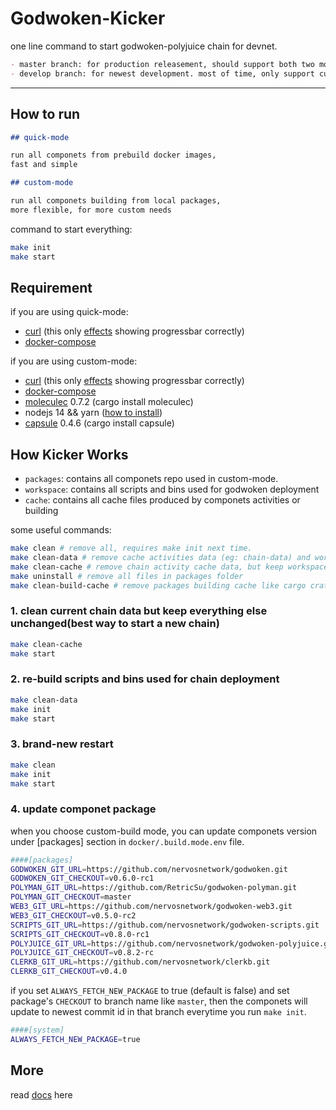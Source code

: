 # Godwoken-Kicker

one line command to start godwoken-polyjuice chain for devnet.

```md
- master branch: for production releasement, should support both two modes.
- develop branch: for newest development. most of time, only support custom-mode.
```


----

## How to run

```md
## quick-mode

run all componets from prebuild docker images, 
fast and simple

## custom-mode

run all componets building from local packages,
more flexible, for more custom needs
```

command to start everything:

```sh
make init
make start
```

## Requirement

if you are using quick-mode:

- [curl](https://curl.se/) (this only [effects](https://github.com/RetricSu/godwoken-kicker/issues/115) showing progressbar correctly)
- [docker-compose](https://docs.docker.com/compose/)

if you are using custom-mode:

- [curl](https://curl.se/) (this only [effects](https://github.com/RetricSu/godwoken-kicker/issues/115) showing progressbar correctly)
- [docker-compose](https://docs.docker.com/compose/)
- [moleculec](https://github.com/nervosnetwork/molecule) 0.7.2 (cargo install moleculec)
- nodejs 14 && yarn ([how to install](https://yarnpkg.com/lang/en/docs/install/))
- [capsule](https://github.com/nervosnetwork/capsule) 0.4.6 (cargo install capsule)

## How Kicker Works

- `packages`: contains all componets repo used in custom-mode.
- `workspace`: contains all scripts and bins used for godwoken deployment
- `cache`: contains all cache files produced by componets activities or building

some useful commands:

```sh
make clean # remove all, requires make init next time.
make clean-data # remove cache activities data (eg: chain-data) and workspace, only keep packages untouched. requires make init next time.
make clean-cache # remove chain activity cache data, but keep workspace, packages  unchanged
make uninstall # remove all files in packages folder
make clean-build-cache # remove packages building cache like cargo crates cache
```

### 1. clean current chain data but keep everything else unchanged(best way to start a new chain) 

```sh
make clean-cache
make start
```

### 2. re-build scripts and bins used for chain deployment

```sh
make clean-data
make init
make start
```

### 3. brand-new restart

```sh
make clean
make init
make start
```

### 4. update componet package

when you choose custom-build mode, you can update componets version under [packages] section in `docker/.build.mode.env` file.

```sh
####[packages]
GODWOKEN_GIT_URL=https://github.com/nervosnetwork/godwoken.git
GODWOKEN_GIT_CHECKOUT=v0.6.0-rc1
POLYMAN_GIT_URL=https://github.com/RetricSu/godwoken-polyman.git
POLYMAN_GIT_CHECKOUT=master
WEB3_GIT_URL=https://github.com/nervosnetwork/godwoken-web3.git
WEB3_GIT_CHECKOUT=v0.5.0-rc2
SCRIPTS_GIT_URL=https://github.com/nervosnetwork/godwoken-scripts.git
SCRIPTS_GIT_CHECKOUT=v0.8.0-rc1
POLYJUICE_GIT_URL=https://github.com/nervosnetwork/godwoken-polyjuice.git
POLYJUICE_GIT_CHECKOUT=v0.8.2-rc
CLERKB_GIT_URL=https://github.com/nervosnetwork/clerkb.git
CLERKB_GIT_CHECKOUT=v0.4.0
```

if you set `ALWAYS_FETCH_NEW_PACKAGE` to true (default is false) and set package's `CHECKOUT` to branch name like `master`, then the componets will update to newest commit id in that branch everytime you run `make init`.

```sh
####[system]
ALWAYS_FETCH_NEW_PACKAGE=true
```

## More

read [docs](docs/get-started.md) here
